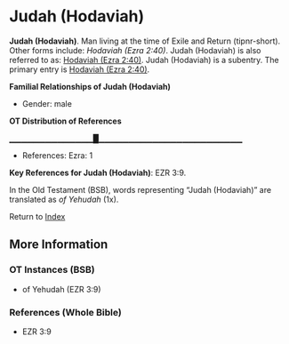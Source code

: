 # Judah (Hodaviah)
**Judah (Hodaviah)**. 
Man living at the time of Exile and Return (tipnr-short). 
Other forms include: 
*Hodaviah (Ezra 2:40)*. 
Judah (Hodaviah) is also referred to as: 
[Hodaviah (Ezra 2:40)](Hodaviah.4.md). 
Judah (Hodaviah) is a subentry. The primary entry is 
[Hodaviah (Ezra 2:40)](Hodaviah.4.md). 




**Familial Relationships of Judah (Hodaviah)**


* Gender: male


**OT Distribution of References**

▁▁▁▁▁▁▁▁▁▁▁▁▁▁█▁▁▁▁▁▁▁▁▁▁▁▁▁▁▁▁▁▁▁▁▁▁▁▁
* References: Ezra: 1



**Key References for Judah (Hodaviah)**: 
EZR 3:9. 


In the Old Testament (BSB), words representing “Judah (Hodaviah)” are translated as 
*of Yehudah* (1x). 




Return to [Index](00-Index.md)

## More Information

### OT Instances (BSB)

* of Yehudah (EZR 3:9)



### References (Whole Bible)

* EZR 3:9



